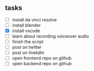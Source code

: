 
## tasks
- [ ]  install da vinci resolve
- [ ]  install blender
- [x]  install vscode
- [ ]  learn about recording voiceover audio
- [ ]  finish the script
- [ ]  post on twitter
- [ ]  post on linekdIn
- [ ]  open frontend repo on github
- [ ]  open backend repo on github